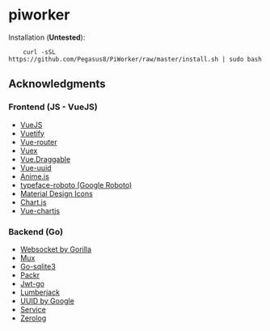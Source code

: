 # piworker

Installation (**Untested**):
```
    curl -sSL https://github.com/Pegasus8/PiWorker/raw/master/install.sh | sudo bash
```

## Acknowledgments
### Frontend (JS - VueJS)
* [VueJS](https://vuejs.org/)
* [Vuetify](https://vuetifyjs.com)
* [Vue-router](https://router.vuejs.org/)
* [Vuex](https://vuex.vuejs.org/)
* [Vue.Draggable](https://github.com/SortableJS/Vue.Draggable)
* [Vue-uuid](https://github.com/VitorLuizC/vue-uuid)
* [Anime.js](https://animejs.com/)
* [typeface-roboto (Google Roboto)](https://github.com/KyleAMathews/typefaces/tree/master/packages/roboto)
* [Material Design Icons](https://materialdesignicons.com/)
* [Chart.js](https://www.chartjs.org/)
* [Vue-chartjs](https://vue-chartjs.org)

### Backend (Go)
* [Websocket by Gorilla](https://github.com/gorilla/websocket)
* [Mux](https://github.com/gorilla/mux)
* [Go-sqlite3](https://github.com/mattn/go-sqlite3)
* [Packr](https://github.com/gobuffalo/packr/v2)
* [Jwt-go](https://github.com/dgrijalva/jwt-go)
* [Lumberjack](https://github.com/natefinch/lumberjack)
* [UUID by Google](https://github.com/google/uuid)
* [Service](https://github.com/kardianos/service)
* [Zerolog](https://github.com/rs/zerolog)
